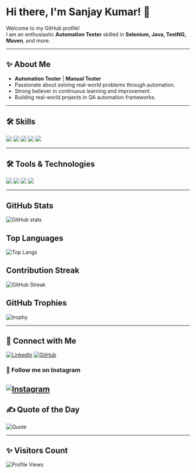 # Hi there, I'm Sanjay Kumar! 👋

Welcome to my GitHub profile!  
I am an enthusiastic **Automation Tester** skilled in **Selenium, Java, TestNG, Maven**, and more.

---

## ✨ About Me
- **Automation Tester** | **Manual Tester**
- Passionate about solving real-world problems through automation.
- Strong believer in continuous learning and improvement.
- Building real-world projects in QA automation frameworks.

---

## 🛠️ Skills

<p align="left">
  <img src="https://img.shields.io/badge/Java-007396?style=for-the-badge&logo=Java&logoColor=white"/>
  <img src="https://img.shields.io/badge/Selenium-43B02A?style=for-the-badge&logo=selenium&logoColor=white"/>
  <img src="https://img.shields.io/badge/TestNG-FF6F00?style=for-the-badge&logo=testng&logoColor=white"/>
  <img src="https://img.shields.io/badge/Maven-C71A36?style=for-the-badge&logo=apache-maven&logoColor=white"/>
  <img src="https://img.shields.io/badge/RestAssured-16A085?style=for-the-badge&logoColor=white"/>
</p>

---

## 🛠️ Tools & Technologies

<p align="left">
  <img src="https://img.shields.io/badge/Git-F05032?style=for-the-badge&logo=git&logoColor=white"/>
  <img src="https://img.shields.io/badge/GitHub-181717?style=for-the-badge&logo=github&logoColor=white"/>
  <img src="https://img.shields.io/badge/Postman-FF6C37?style=for-the-badge&logo=postman&logoColor=white"/>
  <img src="https://img.shields.io/badge/Jira-0052CC?style=for-the-badge&logo=jira&logoColor=white"/>
</p>

---


## GitHub Stats
![GitHub stats](https://github-readme-stats.vercel.app/api?username=sanjaykumar156&show_icons=true&count_private=true&hide_title=true&theme=radical)

## Top Languages
![Top Langs](https://github-readme-stats.vercel.app/api/top-langs/?username=sanjaykumar156&layout=compact&theme=radical)

## Contribution Streak
![GitHub Streak](https://github-readme-streak-stats.herokuapp.com/?user=sanjaykumar156&theme=radical)

## GitHub Trophies
![trophy](https://github-profile-trophy.vercel.app/?username=sanjaykumar156&theme=juicyfresh&row=1&column=3&margin-w=15&margin-h=15)


---


## 🔗 Connect with Me

[![LinkedIn](https://img.shields.io/badge/LinkedIn-blue?style=flat&logo=linkedin&logoColor=white)](https://www.linkedin.com/in/sanjay-kumar-tanguturi-99648017a)
[![GitHub](https://img.shields.io/badge/GitHub-black?style=flat&logo=github&logoColor=white)](https://github.com/sanjaykumar156)

### 📸 Follow me on Instagram
[![Instagram](https://img.shields.io/badge/Instagram-%23E4405F.svg?logo=instagram&logoColor=white)](https://www.instagram.com/_mr.__.royal_/)
---

## ✍️ Quote of the Day

![Quote](https://quotes-github-readme.vercel.app/api?type=horizontal&theme=light)

---

## ✨ Visitors Count

![Profile Views](https://komarev.com/ghpvc/?username=sanjaykumar156&color=blue&style=flat)

